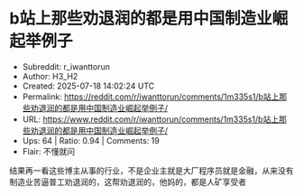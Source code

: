 # b站上那些劝退润的都是用中国制造业崛起举例子

- Subreddit: r_iwanttorun
- Author: H3_H2
- Created: 2025-07-18 14:02:24 UTC
- Permalink: https://reddit.com/r/iwanttorun/comments/1m335s1/b站上那些劝退润的都是用中国制造业崛起举例子/
- URL: https://www.reddit.com/r/iwanttorun/comments/1m335s1/b站上那些劝退润的都是用中国制造业崛起举例子/
- Ups: 64 | Ratio: 0.94 | Comments: 19
- Flair: 不懂就问


结果再一看这些博主从事的行业，不是企业主就是大厂程序员就是金融，从来没有制造业苦逼普工劝退润的，这帮劝退润的，他妈的，都是人矿享受者

